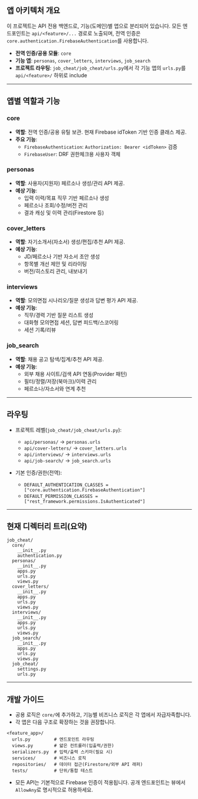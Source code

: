 ## 앱 아키텍처 개요

이 프로젝트는 API 전용 백엔드로, 기능(도메인)별 앱으로 분리되어 있습니다. 모든 엔드포인트는 `api/<feature>/...` 경로로 노출되며, 전역 인증은 `core.authentication.FirebaseAuthentication`를 사용합니다.

- **전역 인증/공용 모듈**: `core`
- **기능 앱**: `personas`, `cover_letters`, `interviews`, `job_search`
- **프로젝트 라우팅**: `job_cheat/job_cheat/urls.py`에서 각 기능 앱의 `urls.py`를 `api/<feature>/` 하위로 include

---

## 앱별 역할과 기능

### core
- **역할**: 전역 인증/공용 유틸 보관. 현재 Firebase idToken 기반 인증 클래스 제공.
- **주요 기능**:
  - `FirebaseAuthentication`: `Authorization: Bearer <idToken>` 검증
  - `FirebaseUser`: DRF 권한체크용 사용자 객체

### personas
- **역할**: 사용자(지원자) 페르소나 생성/관리 API 제공.
- **예상 기능**:
  - 입력 이력/목표 직무 기반 페르소나 생성
  - 페르소나 조회/수정/버전 관리
  - 결과 캐싱 및 이력 관리(Firestore 등)

### cover_letters
- **역할**: 자기소개서(자소서) 생성/편집/추천 API 제공.
- **예상 기능**:
  - JD/페르소나 기반 자소서 초안 생성
  - 항목별 개선 제안 및 리라이팅
  - 버전/히스토리 관리, 내보내기

### interviews
- **역할**: 모의면접 시나리오/질문 생성과 답변 평가 API 제공.
- **예상 기능**:
  - 직무/경력 기반 질문 리스트 생성
  - 대화형 모의면접 세션, 답변 피드백/스코어링
  - 세션 기록/리뷰

### job_search
- **역할**: 채용 공고 탐색/집계/추천 API 제공.
- **예상 기능**:
  - 외부 채용 사이트/검색 API 연동(Provider 패턴)
  - 필터/정렬/저장(북마크)/이력 관리
  - 페르소나/자소서와 연계 추천

---

## 라우팅

- 프로젝트 레벨(`job_cheat/job_cheat/urls.py`):
  - `api/personas/` → `personas.urls`
  - `api/cover-letters/` → `cover_letters.urls`
  - `api/interviews/` → `interviews.urls`
  - `api/job-search/` → `job_search.urls`

- 기본 인증/권한(전역):
  - `DEFAULT_AUTHENTICATION_CLASSES = ["core.authentication.FirebaseAuthentication"]`
  - `DEFAULT_PERMISSION_CLASSES = ["rest_framework.permissions.IsAuthenticated"]`

---

## 현재 디렉터리 트리(요약)

```text
job_cheat/
  core/
    __init__.py
    authentication.py
  personas/
    __init__.py
    apps.py
    urls.py
    views.py
  cover_letters/
    __init__.py
    apps.py
    urls.py
    views.py
  interviews/
    __init__.py
    apps.py
    urls.py
    views.py
  job_search/
    __init__.py
    apps.py
    urls.py
    views.py
  job_cheat/
    settings.py
    urls.py
```

---

## 개발 가이드

- 공용 로직은 `core/`에 추가하고, 기능별 비즈니스 로직은 각 앱에서 자급자족합니다.
- 각 앱은 다음 구조로 확장하는 것을 권장합니다.

```text
<feature_app>/
  urls.py         # 엔드포인트 라우팅
  views.py        # 얇은 컨트롤러(입출력/권한)
  serializers.py  # 입력/출력 스키마(필요 시)
  services/       # 비즈니스 로직
  repositories/   # 데이터 접근(Firestore/외부 API 래퍼)
  tests/          # 단위/통합 테스트
```

- 모든 API는 기본적으로 Firebase 인증이 적용됩니다. 공개 엔드포인트는 뷰에서 `AllowAny`로 명시적으로 허용하세요.


